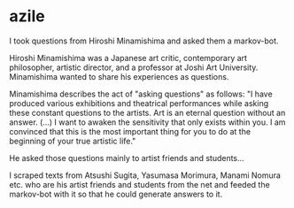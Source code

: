 # azile
I took questions from Hiroshi Minamishima and asked them a markov-bot. 

Hiroshi Minamishima was a Japanese art critic, contemporary art philosopher, artistic director, and a professor at Joshi Art University.
Minamishima wanted to share his experiences as questions.

Minamishima describes the act of "asking questions" as follows: "I have produced various exhibitions and theatrical performances while asking these constant questions to the artists. Art is an eternal question without an answer. (...) I want to awaken the sensitivity that only exists within you. I am convinced that this is the most important thing for you to do at the beginning of your true artistic life."

He asked those questions mainly to artist friends and students...

I scraped texts from Atsushi Sugita, Yasumasa Morimura, Manami Nomura etc. who are his artist friends and students from the net and feeded the markov-bot with it so that he could generate answers to it.
